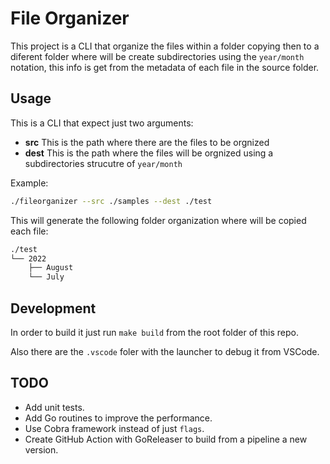 # File Organizer

This project is a CLI that organize the files within a folder copying then to a diferent folder where will be create subdirectories using the `year/month` notation, this info is get from the metadata of each file in the source folder.

## Usage

This is a CLI that expect just two arguments:

* **src** This is the path where there are the files to be orgnized
* **dest** This is the path where the files will be orgnized using a subdirectories strucutre of `year/month`

Example:

```bash
./fileorganizer --src ./samples --dest ./test
```

This will generate the following folder organization where will be copied each file:

```bash
./test
└── 2022
    ├── August
    └── July
```

## Development

In order to build it just run `make build` from the root folder of this repo.

Also there are the `.vscode` foler with the launcher to debug it from VSCode.

## TODO

* Add unit tests.
* Add Go routines to improve the performance.
* Use Cobra framework instead of just `flags`.
* Create GitHub Action with GoReleaser to build from a pipeline a new version.
